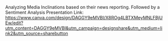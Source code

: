 Analyzing Media Inclinations based on their news reporting. 
Followed by a Sentiment Analysis 
Presentation Link: https://www.canva.com/design/DAGGY9eMVBI/X8ROg4LBTXMeyMNLFBjUEw/edit?utm_content=DAGGY9eMVBI&utm_campaign=designshare&utm_medium=link2&utm_source=sharebutton 
